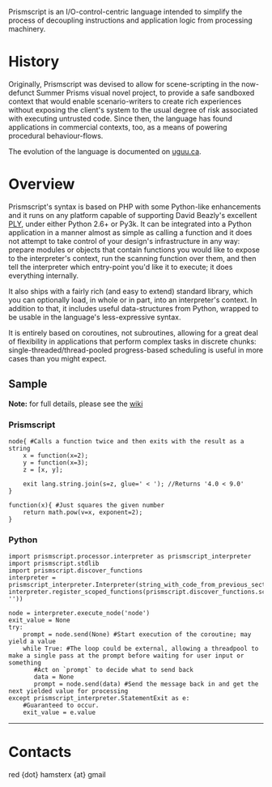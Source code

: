 Prismscript is an I/O-control-centric language intended to simplify the process of decoupling instructions and application logic from processing machinery.

# History #
Originally, Prismscript was devised to allow for scene-scripting in the now-defunct Summer Prisms visual novel project, to provide a safe sandboxed context that would enable scenario-writers to create rich experiences without exposing the client's system to the usual degree of risk associated with executing untrusted code. Since then, the language has found applications in commercial contexts, too, as a means of powering procedural behaviour-flows.

The evolution of the language is documented on [uguu.ca](http://uguu.ca/tag/prismscript/).

# Overview #
Prismscript's syntax is based on PHP with some Python-like enhancements and it runs on any platform capable of supporting David Beazly's excellent [PLY](http://www.dabeaz.com/ply/), under either Python 2.6+ or Py3k. It can be integrated into a Python application in a manner almost as simple as calling a function and it does not attempt to take control of your design's infrastructure in any way: prepare modules or objects that contain functions you would like to expose to the interpreter's context, run the scanning function over them, and then tell the interpreter which entry-point you'd like it to execute; it does everything internally.

It also ships with a fairly rich (and easy to extend) standard library, which you can optionally load, in whole or in part, into an interpreter's context. In addition to that, it includes useful data-structures from Python, wrapped to be usable in the language's less-expressive syntax.

It is entirely based on coroutines, not subroutines, allowing for a great deal of flexibility in applications that perform complex tasks in discrete chunks: single-threaded/thread-pooled progress-based scheduling is useful in more cases than you might expect.

## Sample ##
**Note:** for full details, please see the [wiki](../../wiki)

### Prismscript ###
```
node{ #Calls a function twice and then exits with the result as a string
    x = function(x=2);
    y = function(x=3);
    z = [x, y];
    
    exit lang.string.join(s=z, glue=' < '); //Returns '4.0 < 9.0'
}

function(x){ #Just squares the given number
    return math.pow(v=x, exponent=2);
}
```

### Python ###
```
import prismscript.processor.interpreter as prismscript_interpreter
import prismscript.stdlib
import prismscript.discover_functions
interpreter = prismscript_interpreter.Interpreter(string_with_code_from_previous_section)
interpreter.register_scoped_functions(prismscript.discover_functions.scan(prismscript.stdlib, ''))

node = interpreter.execute_node('node')
exit_value = None
try:
    prompt = node.send(None) #Start execution of the coroutine; may yield a value
    while True: #The loop could be external, allowing a threadpool to make a single pass at the prompt before waiting for user input or something
       #Act on `prompt` to decide what to send back
       data = None
       prompt = node.send(data) #Send the message back in and get the next yielded value for processing
except prismscript_interpreter.StatementExit as e:
    #Guaranteed to occur.
    exit_value = e.value
```


---

# Contacts #
red {dot} hamsterx {at} gmail
